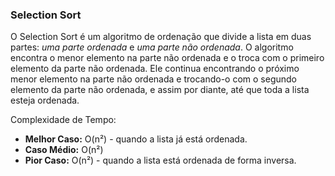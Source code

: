 ### Selection Sort
O Selection Sort é um algoritmo de ordenação que divide a lista em duas partes: *uma parte ordenada* e *uma parte não ordenada*. O algoritmo encontra o menor elemento na parte não ordenada e o troca com o primeiro elemento da parte não ordenada. Ele continua encontrando o próximo menor elemento na parte não ordenada e trocando-o com o segundo elemento da parte não ordenada, e assim por diante, até que toda a lista esteja ordenada.

Complexidade de Tempo:

* **Melhor Caso:** O(n²) - quando a lista já está ordenada.
* **Caso Médio:** O(n²)
* **Pior Caso:** O(n²) - quando a lista está ordenada de forma inversa.
